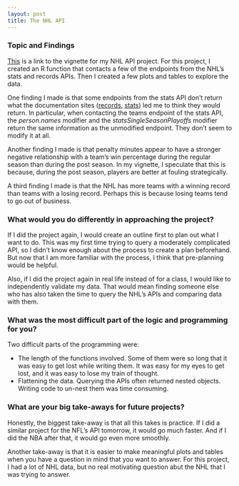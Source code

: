 ```yaml
---
layout: post
title: The NHL API
---
```


### Topic and Findings 

[This](https://jkburrows.github.io/Project-1) is a link to the vignette for my NHL API project. For this project, I created an R function that contacts a few of the endpoints from the NHL’s stats and records APIs. Then I created a few plots and tables to explore the data. 

One finding I made is that some endpoints from the stats API don’t return what the documentation sites ([records](https://gitlab.com/dword4/nhlapi/-/blob/master/records-api.md), [stats](https://gitlab.com/dword4/nhlapi/-/blob/master/stats-api.md)) led me to think they would return. In particular, when contacting the teams endpoint of the stats API, the *person.names* modifier and the *statsSingleSeasonPlayoffs* modifier return the same information as the unmodified endpoint. They don’t seem to modify it at all. 

Another finding I made is that penalty minutes appear to have a stronger negative relationship with a team’s win percentage during the regular season than during the post season. In my vignette, I speculate that this is because, during the post season, players are better at fouling strategically. 

A third finding I made is that the NHL has more teams with a winning record than teams with a losing record. Perhaps this is because losing teams tend to go out of business. 

### What would you do differently in approaching the project?

If I did the project again, I would create an outline first to plan out what I want to do. This was my first time trying to query a moderately complicated API, so I didn’t know enough about the process to create a plan beforehand. But now that I am more familiar with the process, I think that pre-planning would be helpful. 

Also, if I did the project again in real life instead of for a class, I would like to independently validate my data. That would mean finding someone else who has also taken the time to query the NHL’s APIs and comparing data with them. 

### What was the most difficult part of the logic and programming for you?

Two difficult parts of the programming were: 

* The length of the functions involved. Some of them were so long that it was easy to get lost while writing them. It was easy for my eyes to get lost, and it was easy to lose my train of thought. 
* Flattening the data. Querying the APIs often returned nested objects. Writing code to un-nest them was time consuming. 

### What are your big take-aways for future projects?

Honestly, the biggest take-away is that all this takes is practice. If I did a similar project for the NFL’s API tomorrow, it would go much faster. And if I did the NBA after that, it would go even more smoothly. 

Another take-away is that it is easier to make meaningful plots and tables when you have a question in mind that you want to answer. For this project, I had a lot of NHL data, but no real motivating question abut the NHL that I was trying to answer. 












